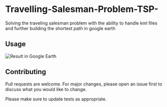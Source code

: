 # Travelling-Salesman-Problem-TSP-
Solving the traveling salesman problem with the ability to handle kml files and further building the shortest path in google earth

## Usage

![Result in Google Earth](https://github.com/Prroffessorr/Travelling-Salesman-Problem-TSP-/blob/master/Properties/1.png)

## Contributing
Pull requests are welcome. For major changes, please open an issue first to discuss what you would like to change.

Please make sure to update tests as appropriate.

